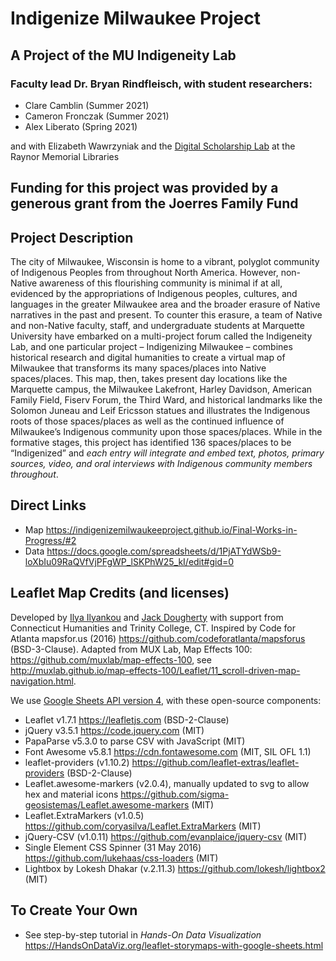 # Indigenize Milwaukee Project
## A Project of the MU Indigeneity Lab
### Faculty lead Dr. Bryan Rindfleisch, with student researchers: 
 - Clare Camblin (Summer 2021)
 - Cameron Fronczak (Summer 2021)
 - Alex Liberato (Spring 2021)
 
and with Elizabeth Wawrzyniak and the [Digital Scholarship Lab](https://www.marquette.edu/library/digital-scholarship/) at the Raynor Memorial Libraries

## Funding for this project was provided by a generous grant from the Joerres Family Fund

## Project Description
The city of Milwaukee, Wisconsin is home to a vibrant, polyglot community of Indigenous Peoples from throughout North America. However, non-Native awareness of this flourishing community is minimal if at all, evidenced by the appropriations of Indigenous peoples, cultures, and languages in the greater Milwaukee area and the broader erasure of Native narratives in the past and present. To counter this erasure, a team of Native and non-Native faculty, staff, and undergraduate students at Marquette University have embarked on a multi-project forum called the Indigeneity Lab, and one particular project – Indigenizing Milwaukee – combines historical research and digital humanities to create a virtual map of Milwaukee that transforms its many spaces/places into Native spaces/places. This map, then, takes present day locations like the Marquette campus, the Milwaukee Lakefront, Harley Davidson, American Family Field, Fiserv Forum, the Third Ward, and historical landmarks like the Solomon Juneau and Leif Ericsson statues and illustrates the Indigenous roots of those spaces/places as well as the continued influence of Milwaukee’s Indigenous community upon those spaces/places. While in the formative stages, this project has identified 136 spaces/places to be “Indigenized” and <em>each entry will integrate and embed text, photos, primary sources, video, and oral interviews with Indigenous community members throughout</em>.


## Direct Links
- Map https://indigenizemilwaukeeproject.github.io/Final-Works-in-Progress/#2
- Data https://docs.google.com/spreadsheets/d/1PjATYdWSb9-loXbIu09RaQVfVjPFgWP_lSKPhW25_kI/edit#gid=0



## Leaflet Map Credits (and licenses)
Developed by [Ilya Ilyankou](https://github.com/ilyankou) and [Jack Dougherty](https://github.com/jackdougherty) with support from Connecticut Humanities and Trinity College, CT. Inspired by Code for Atlanta mapsfor.us (2016) https://github.com/codeforatlanta/mapsforus (BSD-3-Clause). Adapted from MUX Lab, Map Effects 100: https://github.com/muxlab/map-effects-100, see http://muxlab.github.io/map-effects-100/Leaflet/11_scroll-driven-map-navigation.html.

We use [Google Sheets API version 4](https://developers.google.com/sheets/api), with these open-source components:

- Leaflet v1.7.1 https://leafletjs.com (BSD-2-Clause)
- jQuery v3.5.1 https://code.jquery.com (MIT)
- PapaParse v5.3.0 to parse CSV with JavaScript (MIT)
- Font Awesome v5.8.1 https://cdn.fontawesome.com (MIT, SIL OFL 1.1)
- leaflet-providers (v1.10.2) https://github.com/leaflet-extras/leaflet-providers (BSD-2-Clause)
- Leaflet.awesome-markers (v2.0.4), manually updated to svg to allow hex and material icons https://github.com/sigma-geosistemas/Leaflet.awesome-markers (MIT)
- Leaflet.ExtraMarkers (v1.0.5) https://github.com/coryasilva/Leaflet.ExtraMarkers (MIT)
- jQuery-CSV (v1.0.11) https://github.com/evanplaice/jquery-csv (MIT)
- Single Element CSS Spinner (31 May 2016) https://github.com/lukehaas/css-loaders (MIT)
- Lightbox by Lokesh Dhakar (v.2.11.3) https://github.com/lokesh/lightbox2 (MIT)


## To Create Your Own
- See step-by-step tutorial in *Hands-On Data Visualization* https://HandsOnDataViz.org/leaflet-storymaps-with-google-sheets.html
